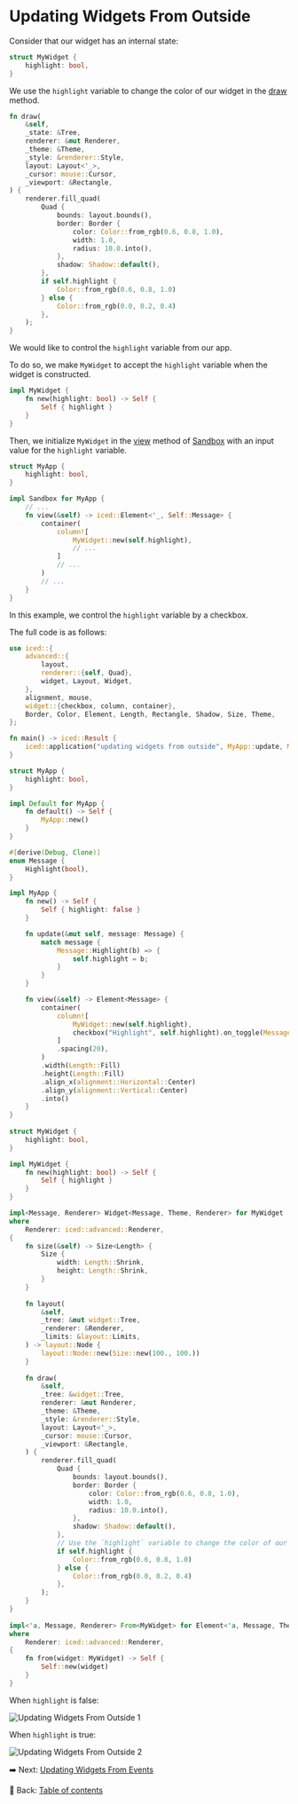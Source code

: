 # Updating Widgets From Outside

Consider that our widget has an internal state:

```rust
struct MyWidget {
    highlight: bool,
}
```

We use the `highlight` variable to change the color of our widget in the [draw](https://docs.rs/iced/0.12.1/iced/advanced/widget/trait.Widget.html#tymethod.draw) method.

```rust
fn draw(
    &self,
    _state: &Tree,
    renderer: &mut Renderer,
    _theme: &Theme,
    _style: &renderer::Style,
    layout: Layout<'_>,
    _cursor: mouse::Cursor,
    _viewport: &Rectangle,
) {
    renderer.fill_quad(
        Quad {
            bounds: layout.bounds(),
            border: Border {
                color: Color::from_rgb(0.6, 0.8, 1.0),
                width: 1.0,
                radius: 10.0.into(),
            },
            shadow: Shadow::default(),
        },
        if self.highlight {
            Color::from_rgb(0.6, 0.8, 1.0)
        } else {
            Color::from_rgb(0.0, 0.2, 0.4)
        },
    );
}
```

We would like to control the `highlight` variable from our app.

To do so, we make `MyWidget` to accept the `highlight` variable when the widget is constructed.

```rust
impl MyWidget {
    fn new(highlight: bool) -> Self {
        Self { highlight }
    }
}
```

Then, we initialize `MyWidget` in the [view](https://docs.rs/iced/0.12.1/iced/trait.Sandbox.html#tymethod.view) method of [Sandbox](https://docs.rs/iced/0.12.1/iced/trait.Sandbox.html) with an input value for the `highlight` variable.

```rust
struct MyApp {
    highlight: bool,
}

impl Sandbox for MyApp {
    // ...
    fn view(&self) -> iced::Element<'_, Self::Message> {
        container(
            column![
                MyWidget::new(self.highlight),
                // ...
            ]
            // ...
        )
        // ...
    }
}
```

In this example, we control the `highlight` variable by a checkbox.

The full code is as follows:

```rust
use iced::{
    advanced::{
        layout,
        renderer::{self, Quad},
        widget, Layout, Widget,
    },
    alignment, mouse,
    widget::{checkbox, column, container},
    Border, Color, Element, Length, Rectangle, Shadow, Size, Theme,
};

fn main() -> iced::Result {
    iced::application("updating widgets from outside", MyApp::update, MyApp::view).run()
}

struct MyApp {
    highlight: bool,
}

impl Default for MyApp {
    fn default() -> Self {
        MyApp::new()
    }
}

#[derive(Debug, Clone)]
enum Message {
    Highlight(bool),
}

impl MyApp {
    fn new() -> Self {
        Self { highlight: false }
    }

    fn update(&mut self, message: Message) {
        match message {
            Message::Highlight(b) => {
                self.highlight = b;
            }
        }
    }

    fn view(&self) -> Element<Message> {
        container(
            column![
                MyWidget::new(self.highlight),
                checkbox("Highlight", self.highlight).on_toggle(Message::Highlight),
            ]
            .spacing(20),
        )
        .width(Length::Fill)
        .height(Length::Fill)
        .align_x(alignment::Horizontal::Center)
        .align_y(alignment::Vertical::Center)
        .into()
    }
}
  
struct MyWidget {
    highlight: bool,
}

impl MyWidget {
    fn new(highlight: bool) -> Self {
        Self { highlight }
    }
}

impl<Message, Renderer> Widget<Message, Theme, Renderer> for MyWidget
where
    Renderer: iced::advanced::Renderer,
{
    fn size(&self) -> Size<Length> {
        Size {
            width: Length::Shrink,
            height: Length::Shrink,
        }
    }
  
    fn layout(
        &self,
        _tree: &mut widget::Tree,
        _renderer: &Renderer,
        _limits: &layout::Limits,
    ) -> layout::Node {
        layout::Node::new(Size::new(100., 100.))
    }
  
    fn draw(
        &self,
        _tree: &widget::Tree,
        renderer: &mut Renderer,
        _theme: &Theme,
        _style: &renderer::Style,
        layout: Layout<'_>,
        _cursor: mouse::Cursor,
        _viewport: &Rectangle,
    ) {
        renderer.fill_quad(
            Quad {
                bounds: layout.bounds(),
                border: Border {
                    color: Color::from_rgb(0.6, 0.8, 1.0),
                    width: 1.0,
                    radius: 10.0.into(),
                },
                shadow: Shadow::default(),
            },
            // Use the `highlight` variable to change the color of our widget in the draw method.
            if self.highlight {
                Color::from_rgb(0.6, 0.8, 1.0)
            } else {
                Color::from_rgb(0.0, 0.2, 0.4)
            },
        );
    }
}
  
impl<'a, Message, Renderer> From<MyWidget> for Element<'a, Message, Theme, Renderer>
where
    Renderer: iced::advanced::Renderer,
{
    fn from(widget: MyWidget) -> Self {
        Self::new(widget)
    }
}
```

When `highlight` is false:

![Updating Widgets From Outside 1](./pic/updating_widgets_from_outside_1.png)

When `highlight` is true:

![Updating Widgets From Outside 2](./pic/updating_widgets_from_outside_2.png)

:arrow_right:  Next: [Updating Widgets From Events](./updating_widgets_from_events.md)

:blue_book: Back: [Table of contents](./../README.md)
